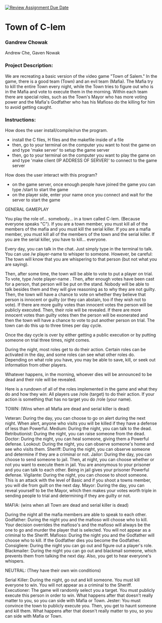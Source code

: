 [![Review Assignment Due Date](https://classroom.github.com/assets/deadline-readme-button-24ddc0f5d75046c5622901739e7c5dd533143b0c8e959d652212380cedb1ea36.svg)](https://classroom.github.com/a/SQs7pKlr)
# Town of C-lem

### Gandrew Chowak

Andrew Che, Gaven Nowak

### Project Description:

We are recreating a basic version of the video game "Town of Salem." In the game, there is a good team (Town) and an evil team (Mafia). The Mafia try to kill the entire Town every night, while the Town tries to figure out who is in the Mafia and vote to execute them in the morning. Within each team there are special roles, such as the Town's Mayor who has more voting power and the Mafia's Godfather who has his Mafioso do the killing for him to avoid getting caught.

### Instructions:

How does the user install/compile/run the program.
  - install the C files, H files and the makefile inside of a file  
  - then, go to your terminal on the computer you want to host the game on and type 'make server' to setup the game server
  - then, go to your terminal on the computer you want to play the game on and type 'make client (IP ADDRESS OF SERVER)' to connect to the game server

How does the user interact with this program?
  - on the game server, once enough people have joined the game you can type /start to start the game
  - on the player side, enter your name once you connect and wait for the server to start the game

  GENERAL GAMEPLAY

  You play the role of... somebody... in a town called C-lem. (Because everyone speaks "C").
  If you are a town member, you must kill all of the members of the mafia and you must kill the serial killer.
  If you are a mafia member, you must kill all of the members of the town and the serial killer.
  If you are the serial killer, you have to kill... everyone.

  Every day, you can talk in the chat. Just simply type in the terminal to talk.
  You can use /w player-name to whisper to someone. However, be careful: The town will know that you are whispering to that person (but not what you are saying).

  Then, after some time, the town will be able to vote to put a player on trial.
  To vote, type /vote player-name .
  Then, after enough votes have been cast for a person, that person will be put on the stand. Nobody will be able to talk besides them and they will give reasoning
  as to why they are not guilty.
  Then, the town will have a chance to vote on whether they believe that person is innocent or guilty (or they can abstain, too if they wish not to vote).
  If there are more guilty votes than innocent votes the person will be publicly executed. Then, their role will be revealed.
  If there are more innocent votes than guilty votes then the person will be exonerated and then the town will have a chance to vote to put another person on trial.
  The town can do this up to three times per day cycle.

  Once the day cycle is over by either getting a public execution or by putting someone on trial three times, night comes.

  During the night, most roles get to do their action. Certain roles can be activated in the day, and some roles can see what other roles do.
  Depending on what role you have, you may be able to save, kill, or seek out information from other players.

  Whatever happens, in the morning, whoever dies will be announced to be dead and their role will be revealed.

  Here is a rundown of all of the roles implemented in the game and what they do and how they win:
  All players use /role (target) to do their action. If your action is something that has no target you do /role (your name).


  TOWN: (Wins when all Mafia are dead and serial killer is dead)

  Veteran: During the day, you can choose to go on alert during the next night. When alert, anyone who visits you will be killed if they have a defense of less than Powerful.
  Medium: During the night, you can talk to the dead.
  Retributionist: During the night, you can raise someone from the dead.
  Doctor: During the night, you can heal someone, giving them a Powerful defense.
  Lookout: During the night, you can observe someone's home and see who visits them.
  Sheriff: During the night, you can observe someone and determine if they are a criminal or not.
  Jailor: During the day, you can choose to send someone to jail. Then, at night, you can choose whether or not you want to execute them in jail. You are anonymous to your prisoner and you can talk to each other. Being in jail gives your prisoner Powerful defense.
  Vigilante: During the night, you can choose to shoot someone. This is an attack with the level of Basic and if you shoot a towns member, you will die from guilt on the next day.
  Mayor: During the day, you can reveal yourself to be the Mayor, which then makes your votes worth triple in sending people to trial and determining if they are guilty or not.


  MAFIA: (wins when all Town are dead and serial killer is dead)

  During the night all the mafia members are able to speak to each other.
  Godfather: During the night you and the mafioso will choose who to kill. Your decision overrides the mafioso's and the mafioso will always be the one to go and murder the player that is selected. You will not appear
  as a criminal to the Sheriff.
  Mafioso: During the night you and the Godfather will choose who to kill. If the Godfather dies you become the Godfather.
  Consigliere: During the night you can go out and figure out a player's role.
  Blackmailer: During the night you can go out and blackmail someone, which prevents them from talking the next day. Also, you get to hear everyone's whispers.


  NEUTRAL: (They have their own win conditions)

  Serial Killer: During the night, go out and kill someone. You must kill everyone to win. You will not appear as a criminal to the Sheriff.
  Executioner: The game will randomly select you a target. You must publicly execute this person in order to win. What happens after that doesn't really matter to you, so you can side with Mafia or Town.
  Jester: You must convince the town to publicly execute you. Then, you get to haunt someone and kill them. What happens after that doesn't really matter to you, so you can side with Mafia or Town.
